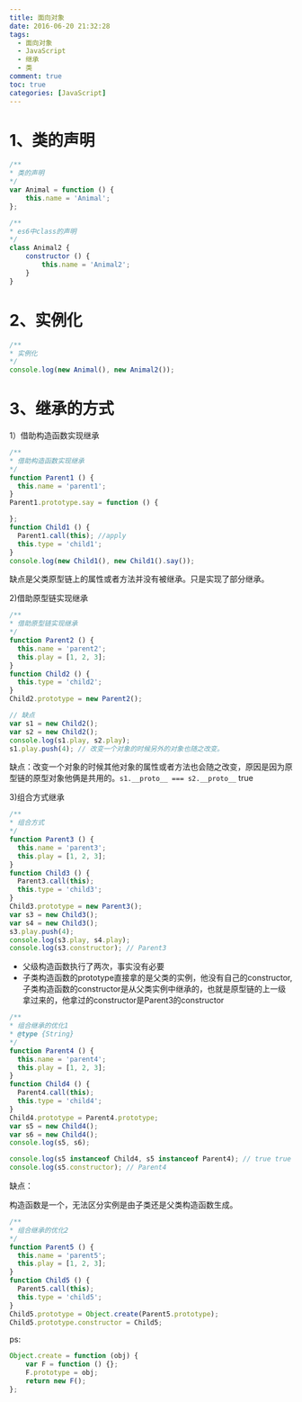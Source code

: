 ```yaml
---
title: 面向对象
date: 2016-06-20 21:32:28
tags:
  - 面向对象
  - JavaScript
  - 继承
  - 类
comment: true
toc: true
categories: [JavaScript]
---
```



# 1、类的声明
```javascript
/**
* 类的声明
*/
var Animal = function () {
    this.name = 'Animal';
};

/**
* es6中class的声明
*/
class Animal2 {
    constructor () {
        this.name = 'Animal2';
    }
}
```
<!--more-->
# 2、实例化
```javascript
/**
* 实例化
*/
console.log(new Animal(), new Animal2());
```
# 3、继承的方式
1）借助构造函数实现继承
```javascript
/**
* 借助构造函数实现继承
*/
function Parent1 () {
  this.name = 'parent1';
}
Parent1.prototype.say = function () {

};
function Child1 () {
  Parent1.call(this); //apply
  this.type = 'child1';
}
console.log(new Child1(), new Child1().say());
```

缺点是父类原型链上的属性或者方法并没有被继承。只是实现了部分继承。

2)借助原型链实现继承
```javascript
/**
* 借助原型链实现继承
*/
function Parent2 () {
  this.name = 'parent2';
  this.play = [1, 2, 3];
}
function Child2 () {
  this.type = 'child2';
}
Child2.prototype = new Parent2();

// 缺点
var s1 = new Child2();
var s2 = new Child2();
console.log(s1.play, s2.play);
s1.play.push(4); // 改变一个对象的时候另外的对象也随之改变。
```
缺点：改变一个对象的时候其他对象的属性或者方法也会随之改变，原因是因为原型链的原型对象他俩是共用的。`s1.__proto__ === s2.__proto__` true

3)组合方式继承
```javascript
/**
* 组合方式
*/
function Parent3 () {
  this.name = 'parent3';
  this.play = [1, 2, 3];
}
function Child3 () {
  Parent3.call(this);
  this.type = 'child3';
}
Child3.prototype = new Parent3();
var s3 = new Child3();
var s4 = new Child3();
s3.play.push(4);
console.log(s3.play, s4.play);
console.log(s3.constructor); // Parent3
```

- 父级构造函数执行了两次，事实没有必要
- 子类构造函数的prototype直接拿的是父类的实例，他没有自己的constructor,子类构造函数的constructor是从父类实例中继承的，也就是原型链的上一级拿过来的，他拿过的constructor是Parent3的constructor
```javascript
/**
* 组合继承的优化1
* @type {String}
*/
function Parent4 () {
  this.name = 'parent4';
  this.play = [1, 2, 3];
}
function Child4 () {
  Parent4.call(this);
  this.type = 'child4';
}
Child4.prototype = Parent4.prototype;
var s5 = new Child4();
var s6 = new Child4();
console.log(s5, s6);

console.log(s5 instanceof Child4, s5 instanceof Parent4); // true true
console.log(s5.constructor); // Parent4
```
缺点：

构造函数是一个，无法区分实例是由子类还是父类构造函数生成。

```javascript
/**
* 组合继承的优化2
*/
function Parent5 () {
  this.name = 'parent5';
  this.play = [1, 2, 3];
}
function Child5 () {
  Parent5.call(this);
  this.type = 'child5';
}
Child5.prototype = Object.create(Parent5.prototype);
Child5.prototype.constructor = Child5;
```

ps:
```js
Object.create = function (obj) {
    var F = function () {};
    F.prototype = obj;
    return new F();
};
```